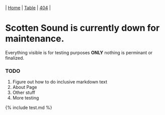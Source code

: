 | [Home][1] | [Table][2] | [404][3] |

[1]: index.md
[2]: table.md
[3]: 404.md


# Scotten Sound is currently down for maintenance.
Everything visible is for testing purposes **ONLY** nothing is perminant or finalized.

### TODO
1. Figure out how to do inclusive markdown text
2. About Page
3. Other stuff
4. More testing

<body>
    <div>{% include test.md %}</div>
</body>
